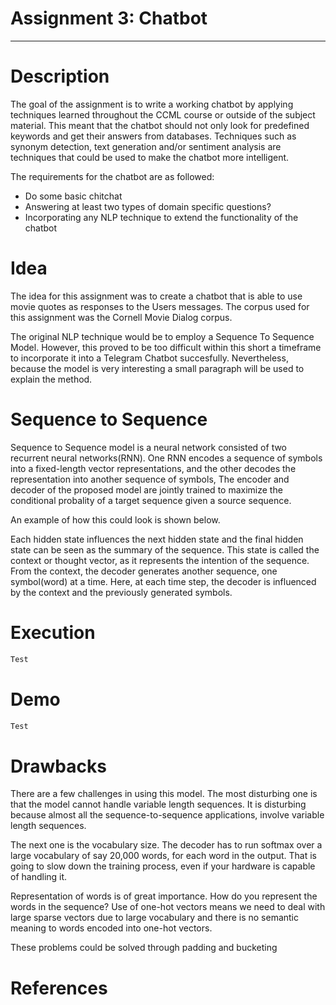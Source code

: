 # Assignment 3: Chatbot
-----
# Description

The goal of the assignment is to write a working chatbot by applying techniques learned throughout the CCML course or outside of the subject material. This meant that the chatbot should not only look for predefined keywords and get their answers from databases. Techniques such as synonym detection, text generation and/or sentiment analysis are techniques that could be used to make the chatbot more intelligent. 

The requirements for the chatbot are as followed:

- Do some basic chitchat
- Answering at least two types of domain specific questions?
- Incorporating any NLP technique to extend the functionality of the chatbot

# Idea
The idea for this assignment was to create a chatbot that is able to use movie quotes as responses to the Users messages. The corpus used for this assignment was the Cornell Movie Dialog corpus. 

The original NLP technique would be to employ a Sequence To Sequence Model. However, this proved to be too difficult within this short a timeframe to incorporate it into a Telegram Chatbot succesfully. Nevertheless, because the model is very interesting a small paragraph will be used to explain the method. 

# Sequence to Sequence
Sequence to Sequence model is a neural network consisted of two recurrent neural networks(RNN). One RNN encodes a sequence of symbols into a fixed-length vector representations, and the other decodes the representation into another sequence of symbols, The encoder and decoder of the proposed model are jointly trained to maximize the conditional probality of a target sequence given a source sequence. 

An example of how this could look is shown below. 

Each hidden state influences the next hidden state and the final hidden state can be seen as the summary of the sequence. This state is called the context or thought vector, as it represents the intention of the sequence. From the context, the decoder generates another sequence, one symbol(word) at a time. Here, at each time step, the decoder is influenced by the context and the previously generated symbols.

# Execution

```sh
Test
```

# Demo

```sh
Test
```


# Drawbacks

There are a few challenges in using this model. The most disturbing one is that the model cannot handle variable length sequences. It is disturbing because almost all the sequence-to-sequence applications, involve variable length sequences. 

The next one is the vocabulary size. The decoder has to run softmax over a large vocabulary of say 20,000 words, for each word in the output. That is going to slow down the training process, even if your hardware is capable of handling it. 

Representation of words is of great importance. How do you represent the words in the sequence? Use of one-hot vectors means we need to deal with large sparse vectors due to large vocabulary and there is no semantic meaning to words encoded into one-hot vectors.

These problems could be solved through padding and bucketing

# References


